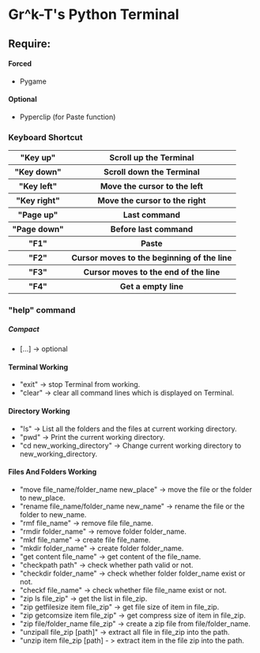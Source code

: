 <h1>Gr^k-T's Python Terminal</h1>

<div>
	<h2>Require:</h2>
	<h4>Forced</h4>
	<ul>
		<li>Pygame</li>
	</ul>
	<h4>Optional</h4>
	<ul>
		<li>Pyperclip (for Paste function)</li>
	</ul>
</div>
<div>
	<h3>Keyboard Shortcut</h3>
	<table>
		<tr>
			<th>"Key up"</th>
			<th>Scroll up the Terminal</th>
		</tr>
		<tr>
			<th>"Key down"</th>
			<th>Scroll down the Terminal</th>
		</tr>
		<tr>
			<th>"Key left"</th>
			<th>Move the cursor to the left</th>
		</tr>
		<tr>
			<th>"Key right"</th>
			<th>Move the cursor to the right</th>
		</tr>
		<tr>
			<th>"Page up"</th>
			<th>Last command</th>
		</tr>
		<tr>
			<th>"Page down"</th>
			<th>Before last command</th>
		</tr>
		<tr>
			<th>"F1"</th>
			<th>Paste</th>
		</tr>
		<tr>
			<th>"F2"</th>
			<th>Cursor moves to the beginning of the line</th>
		</tr>
		<tr>
			<th>"F3"</th>
			<th>Cursor moves to the end of the line</th>
		</tr>
		<tr>
			<th>"F4"</th>
			<th>Get a empty line</th>
		</tr>
	</table>
</div>
<div>
	<h3>"help" command</h3>
	<h5>Compact</h5>
	<ul>
		<li>[...] -> optional</li>
	</ul>
	<h4>Terminal Working</h4>
	<ul>
		<li>"exit" -> stop Terminal from working.</li>
		<li>"clear" -> clear all command lines which is displayed on Terminal.</li>		
	</ul>
	<h4>Directory Working</h4>
	<ul>
		<li>"ls" -> List all the folders and the files at current working directory.</li>
		<li>"pwd" -> Print the current working directory.</li>
		<li>"cd new_working_directory" -> Change current working directory to new_working_directory.</li>
	</ul>
	<h4>Files And Folders Working</h4>
	<ul>
		<li>"move file_name/folder_name new_place" -> move the file or the folder to new_place.</li>
		<li>"rename file_name/folder_name new_name" -> rename the file or the folder to new_name.</li>
		<li>"rmf file_name" -> remove file file_name.</li>
		<li>"rmdir folder_name" -> remove folder folder_name.</li>
		<li>"mkf file_name" -> create file file_name.</li>
		<li>"mkdir folder_name" -> create folder folder_name.</li>
		<li>"get content file_name" -> get content of the file_name.</li>
		<li>"checkpath path" -> check whether path valid or not.</li>
		<li>"checkdir folder_name" -> check whether folder folder_name exist or not.</li>
		<li>"checkf file_name" -> check whether file file_name exist or not.</li>
		<li>"zip ls file_zip" -> get the list in file_zip.</li>
		<li>"zip getfilesize item file_zip" -> get file size of item in file_zip.</li>
		<li>"zip getcomsize item file_zip" -> get compress size of item in file_zip.</li>
		<li>"zip file/folder_name file_zip" -> create a zip file from file/folder_name.</li>
		<li>"unzipall file_zip [path]" -> extract all file in file_zip into the path.</li>
		<li>"unzip item file_zip [path] - > extract item in the file zip into the path.</li>
	</ul>
</div>